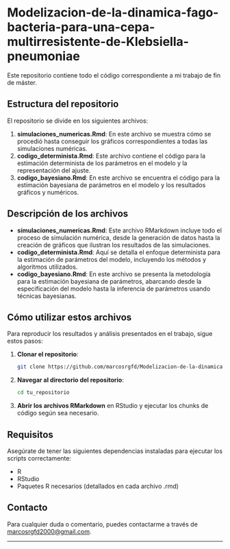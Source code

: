 # Modelizacion-de-la-dinamica-fago-bacteria-para-una-cepa-multirresistente-de-Klebsiella-pneumoniae
Este repositorio contiene todo el código correspondiente a mi trabajo de fin de máster.

## Estructura del repositorio

El repositorio se divide en los siguientes archivos:

1. **simulaciones_numericas.Rmd**: En este archivo se muestra cómo se procedió hasta conseguir los gráficos correspondientes a todas las simulaciones numéricas.
2. **codigo_determinista.Rmd**: Este archivo contiene el código para la estimación determinista de los parámetros en el modelo y la representación del ajuste.
3. **codigo_bayesiano.Rmd**: En este archivo se encuentra el código para la estimación bayesiana de parámetros en el modelo y los resultados gráficos y numéricos.

## Descripción de los archivos

- **simulaciones_numericas.Rmd**: Este archivo RMarkdown incluye todo el proceso de simulación numérica, desde la generación de datos hasta la creación de gráficos que ilustran los resultados de las simulaciones.
- **codigo_determinista.Rmd**: Aquí se detalla el enfoque determinista para la estimación de parámetros del modelo, incluyendo los métodos y algoritmos utilizados.
- **codigo_bayesiano.Rmd**: En este archivo se presenta la metodología para la estimación bayesiana de parámetros, abarcando desde la especificación del modelo hasta la inferencia de parámetros usando técnicas bayesianas.

## Cómo utilizar estos archivos

Para reproducir los resultados y análisis presentados en el trabajo, sigue estos pasos:

1. **Clonar el repositorio**:
    ```bash
    git clone https://github.com/marcosrgfd/Modelizacion-de-la-dinamica-fago-bacteria-para-una-cepa-multirresistente-de-Klebsiella-pneumoniae.git
    ```
2. **Navegar al directorio del repositorio**:
    ```bash
    cd tu_repositorio
    ```
3. **Abrir los archivos RMarkdown** en RStudio y ejecutar los chunks de código según sea necesario.

## Requisitos

Asegúrate de tener las siguientes dependencias instaladas para ejecutar los scripts correctamente:
- R
- RStudio
- Paquetes R necesarios (detallados en cada archivo .rmd)

## Contacto

Para cualquier duda o comentario, puedes contactarme a través de [marcosrgfd2000@gmail.com](mailto:marcosrgfd2000@gmail.com).

---
